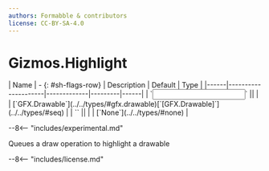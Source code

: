 ```yaml
---
authors: Formabble & contributors
license: CC-BY-SA-4.0
---
```



# Gizmos.Highlight

<div class="sh-parameters" markdown="1">
| Name | - {: #sh-flags-row} | Description | Default | Type |
|------|---------------------|-------------|---------|------|
| `<input>` || | | [`GFX.Drawable`](../../types/#gfx.drawable)[`[GFX.Drawable]`](../../types/#seq) |
| `<output>` || | | [`None`](../../types/#none) |

</div>

--8<-- "includes/experimental.md"

Queues a draw operation to highlight a drawable

--8<-- "includes/license.md"

